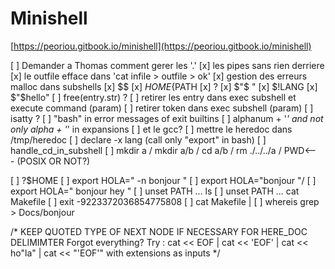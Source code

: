 # Minishell

[https://peoriou.gitbook.io/minishell](https://peoriou.gitbook.io/minishell)

[ ] Demander a Thomas comment gerer les '.'
[x] les pipes sans rien derriere
[x] le outfile efface dans 'cat infile > outfile > ok'
[x] gestion des erreurs malloc dans subshells
[x] $$
[x] ${HOME}${PATH
[x] ?
[x] $"$ "
[x] $!LANG
[x] $"$hello"
[ ] free(entry.str) ?
[ ] retirer les entry dans exec subshell et execute command (param)
[ ] retirer token dans exec subshell (param)
[ ] isatty ?
[ ] "bash" in error messages of exit builtins
[ ] alphanum + '_' and not only alpha + '_' in expansions
[ ] et le gcc?
[ ] mettre le heredoc dans /tmp/heredoc
[ ] declare -x lang (call only "export" in bash)
[ ] handle_cd_in_subshell
[ ] mkdir a  /  mkdir a/b  /  cd a/b  /  rm ./../../a  / PWD<--- (POSIX OR NOT?)

[ ] ?$HOME
[ ] export HOLA="   -n bonjour   "
[ ] export HOLA="bonjour    "/
[ ] export HOLA="  bonjour  hey  "
[ ] unset PATH ... ls
[ ] unset PATH ... cat Makefile
[ ] exit -9223372036854775808
[ ] cat Makefile |
[ ] whereis grep > Docs/bonjour


/*
	KEEP QUOTED TYPE OF NEXT NODE IF NECESSARY FOR HERE_DOC DELIMIMTER
	Forgot everything?
	Try : cat << EOF | cat << 'EOF' | cat << ho"la" | cat << "'EOF'"
	with extensions as inputs
*/
